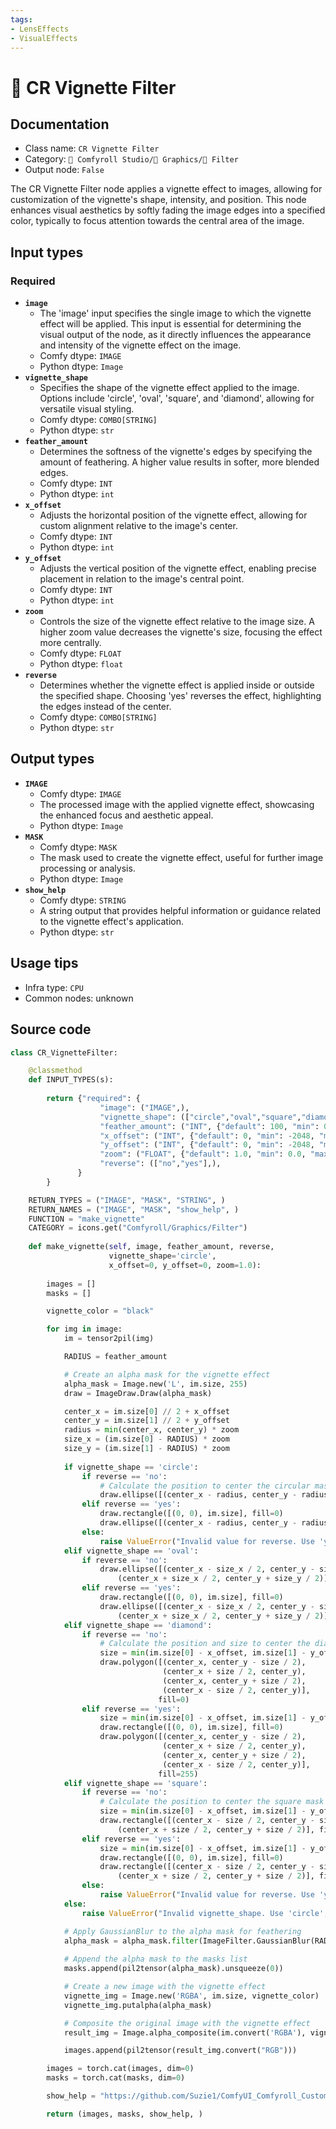 ```yaml
---
tags:
- LensEffects
- VisualEffects
---
```


# 🎨 CR Vignette Filter
## Documentation
- Class name: `CR Vignette Filter`
- Category: `🧩 Comfyroll Studio/👾 Graphics/🎨 Filter`
- Output node: `False`

The CR Vignette Filter node applies a vignette effect to images, allowing for customization of the vignette's shape, intensity, and position. This node enhances visual aesthetics by softly fading the image edges into a specified color, typically to focus attention towards the central area of the image.
## Input types
### Required
- **`image`**
    - The 'image' input specifies the single image to which the vignette effect will be applied. This input is essential for determining the visual output of the node, as it directly influences the appearance and intensity of the vignette effect on the image.
    - Comfy dtype: `IMAGE`
    - Python dtype: `Image`
- **`vignette_shape`**
    - Specifies the shape of the vignette effect applied to the image. Options include 'circle', 'oval', 'square', and 'diamond', allowing for versatile visual styling.
    - Comfy dtype: `COMBO[STRING]`
    - Python dtype: `str`
- **`feather_amount`**
    - Determines the softness of the vignette's edges by specifying the amount of feathering. A higher value results in softer, more blended edges.
    - Comfy dtype: `INT`
    - Python dtype: `int`
- **`x_offset`**
    - Adjusts the horizontal position of the vignette effect, allowing for custom alignment relative to the image's center.
    - Comfy dtype: `INT`
    - Python dtype: `int`
- **`y_offset`**
    - Adjusts the vertical position of the vignette effect, enabling precise placement in relation to the image's central point.
    - Comfy dtype: `INT`
    - Python dtype: `int`
- **`zoom`**
    - Controls the size of the vignette effect relative to the image size. A higher zoom value decreases the vignette's size, focusing the effect more centrally.
    - Comfy dtype: `FLOAT`
    - Python dtype: `float`
- **`reverse`**
    - Determines whether the vignette effect is applied inside or outside the specified shape. Choosing 'yes' reverses the effect, highlighting the edges instead of the center.
    - Comfy dtype: `COMBO[STRING]`
    - Python dtype: `str`
## Output types
- **`IMAGE`**
    - Comfy dtype: `IMAGE`
    - The processed image with the applied vignette effect, showcasing the enhanced focus and aesthetic appeal.
    - Python dtype: `Image`
- **`MASK`**
    - Comfy dtype: `MASK`
    - The mask used to create the vignette effect, useful for further image processing or analysis.
    - Python dtype: `Image`
- **`show_help`**
    - Comfy dtype: `STRING`
    - A string output that provides helpful information or guidance related to the vignette effect's application.
    - Python dtype: `str`
## Usage tips
- Infra type: `CPU`
- Common nodes: unknown


## Source code
```python
class CR_VignetteFilter:

    @classmethod
    def INPUT_TYPES(s):
                    
        return {"required": {
                    "image": ("IMAGE",),
                    "vignette_shape": (["circle","oval","square","diamond"],),                    
                    "feather_amount": ("INT", {"default": 100, "min": 0, "max": 1024}),
                    "x_offset": ("INT", {"default": 0, "min": -2048, "max": 2048}),
                    "y_offset": ("INT", {"default": 0, "min": -2048, "max": 2048}),
                    "zoom": ("FLOAT", {"default": 1.0, "min": 0.0, "max": 10.0, "step": 0.1}),
                    "reverse": (["no","yes"],), 
               }
        }

    RETURN_TYPES = ("IMAGE", "MASK", "STRING", )
    RETURN_NAMES = ("IMAGE", "MASK", "show_help", )
    FUNCTION = "make_vignette"
    CATEGORY = icons.get("Comfyroll/Graphics/Filter")
    
    def make_vignette(self, image, feather_amount, reverse,
                      vignette_shape='circle',
                      x_offset=0, y_offset=0, zoom=1.0):
    
        images = []
        masks = []

        vignette_color = "black"

        for img in image:
            im = tensor2pil(img)

            RADIUS = feather_amount

            # Create an alpha mask for the vignette effect
            alpha_mask = Image.new('L', im.size, 255)
            draw = ImageDraw.Draw(alpha_mask)

            center_x = im.size[0] // 2 + x_offset
            center_y = im.size[1] // 2 + y_offset         
            radius = min(center_x, center_y) * zoom
            size_x = (im.size[0] - RADIUS) * zoom
            size_y = (im.size[1] - RADIUS) * zoom               
                    
            if vignette_shape == 'circle':
                if reverse == 'no':
                    # Calculate the position to center the circular mask with offsets and zoom
                    draw.ellipse([(center_x - radius, center_y - radius), (center_x + radius, center_y + radius)], fill=0)
                elif reverse == 'yes':
                    draw.rectangle([(0, 0), im.size], fill=0)
                    draw.ellipse([(center_x - radius, center_y - radius), (center_x + radius, center_y + radius)], fill=255)             
                else:
                    raise ValueError("Invalid value for reverse. Use 'yes' or 'no'.")
            elif vignette_shape == 'oval':
                if reverse == 'no':
                    draw.ellipse([(center_x - size_x / 2, center_y - size_y / 2),
                        (center_x + size_x / 2, center_y + size_y / 2)], fill=0)
                elif reverse == 'yes':
                    draw.rectangle([(0, 0), im.size], fill=0)
                    draw.ellipse([(center_x - size_x / 2, center_y - size_y / 2),
                        (center_x + size_x / 2, center_y + size_y / 2)], fill=255)                                                             
            elif vignette_shape == 'diamond':
                if reverse == 'no':
                    # Calculate the position and size to center the diamond mask with offsets and zoom
                    size = min(im.size[0] - x_offset, im.size[1] - y_offset) * zoom
                    draw.polygon([(center_x, center_y - size / 2),
                                  (center_x + size / 2, center_y),
                                  (center_x, center_y + size / 2),
                                  (center_x - size / 2, center_y)],
                                 fill=0)
                elif reverse == 'yes':
                    size = min(im.size[0] - x_offset, im.size[1] - y_offset) * zoom
                    draw.rectangle([(0, 0), im.size], fill=0)
                    draw.polygon([(center_x, center_y - size / 2),
                                  (center_x + size / 2, center_y),
                                  (center_x, center_y + size / 2),
                                  (center_x - size / 2, center_y)],
                                 fill=255)                                    
            elif vignette_shape == 'square':
                if reverse == 'no':
                    # Calculate the position to center the square mask with offsets and zoom
                    size = min(im.size[0] - x_offset, im.size[1] - y_offset) * zoom
                    draw.rectangle([(center_x - size / 2, center_y - size / 2),
                        (center_x + size / 2, center_y + size / 2)], fill=0)
                elif reverse == 'yes':
                    size = min(im.size[0] - x_offset, im.size[1] - y_offset) * zoom
                    draw.rectangle([(0, 0), im.size], fill=0)
                    draw.rectangle([(center_x - size / 2, center_y - size / 2),
                        (center_x + size / 2, center_y + size / 2)], fill=255)                      
                else:
                    raise ValueError("Invalid value for reverse. Use 'yes' or 'no'.")
            else:
                raise ValueError("Invalid vignette_shape. Use 'circle', 'oval', or 'square'.")

            # Apply GaussianBlur to the alpha mask for feathering
            alpha_mask = alpha_mask.filter(ImageFilter.GaussianBlur(RADIUS))
            
            # Append the alpha mask to the masks list
            masks.append(pil2tensor(alpha_mask).unsqueeze(0))

            # Create a new image with the vignette effect
            vignette_img = Image.new('RGBA', im.size, vignette_color)
            vignette_img.putalpha(alpha_mask)

            # Composite the original image with the vignette effect
            result_img = Image.alpha_composite(im.convert('RGBA'), vignette_img)

            images.append(pil2tensor(result_img.convert("RGB")))

        images = torch.cat(images, dim=0)
        masks = torch.cat(masks, dim=0)

        show_help = "https://github.com/Suzie1/ComfyUI_Comfyroll_CustomNodes/wiki/Layout-Nodes#cr-vignette-filter"

        return (images, masks, show_help, )

```

